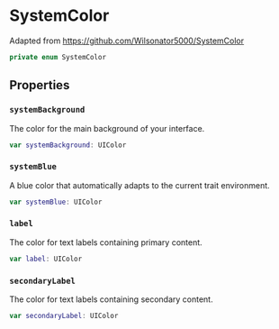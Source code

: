 # SystemColor

Adapted from https://github.com/Wilsonator5000/SystemColor

``` swift
private enum SystemColor
```

## Properties

### `systemBackground`

The color for the main background of your interface.

``` swift
var systemBackground: UIColor
```

### `systemBlue`

A blue color that automatically adapts to the current trait environment.

``` swift
var systemBlue: UIColor
```

### `label`

The color for text labels containing primary content.

``` swift
var label: UIColor
```

### `secondaryLabel`

The color for text labels containing secondary content.

``` swift
var secondaryLabel: UIColor
```
